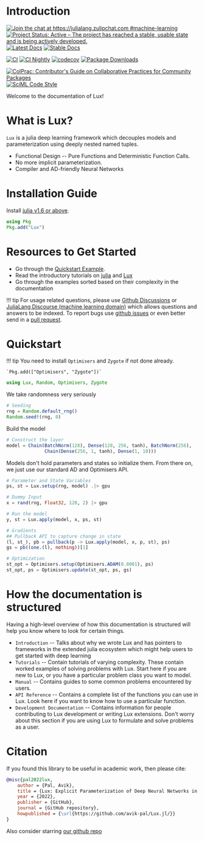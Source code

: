 # Introduction

[![Join the chat at https://julialang.zulipchat.com #machine-learning](https://img.shields.io/static/v1?label=Zulip&message=chat&color=9558b2&labelColor=389826)](https://julialang.zulipchat.com/#narrow/stream/machine-learning)
[![Project Status: Active – The project has reached a stable, usable state and is being actively developed.](https://www.repostatus.org/badges/latest/active.svg)](https://www.repostatus.org/#active)
[![Latest Docs](https://img.shields.io/badge/docs-latest-blue.svg)](http://lux.csail.mit.edu/dev/)
[![Stable Docs](https://img.shields.io/badge/docs-stable-blue.svg)](http://lux.csail.mit.edu/stable/)

[![CI](https://github.com/avik-pal/Lux.jl/actions/workflows/CI.yml/badge.svg)](https://github.com/avik-pal/Lux.jl/actions/workflows/CI.yml)
[![CI Nightly](https://github.com/avik-pal/Lux.jl/actions/workflows/CINightly.yml/badge.svg)](https://github.com/avik-pal/Lux.jl/actions/workflows/CINightly.yml)
[![codecov](https://codecov.io/gh/avik-pal/Lux.jl/branch/main/graph/badge.svg?token=IMqBM1e3hz)](https://codecov.io/gh/avik-pal/Lux.jl)
[![Package Downloads](https://shields.io/endpoint?url=https://pkgs.genieframework.com/api/v1/badge/Lux)](https://pkgs.genieframework.com?packages=Lux)

[![ColPrac: Contributor's Guide on Collaborative Practices for Community Packages](https://img.shields.io/badge/ColPrac-Contributor's%20Guide-blueviolet)](https://github.com/SciML/ColPrac)
[![SciML Code Style](https://img.shields.io/static/v1?label=code%20style&message=SciML&color=9558b2&labelColor=389826)](https://github.com/SciML/SciMLStyle)

Welcome to the documentation of Lux!

# What is Lux?

`Lux` is a julia deep learning framework which decouples models and parameterization using
deeply nested named tuples.

- Functional Design -- Pure Functions and Deterministic Function Calls.
- No more implicit parameterization.
- Compiler and AD-friendly Neural Networks

# Installation Guide

Install [julia v1.6 or above](https://julialang.org/downloads/).

```julia
using Pkg
Pkg.add("Lux")
```

# Resources to Get Started

* Go through the [Quickstart Example](#quickstart).
* Read the introductory tutorials on
  [julia](https://jump.dev/JuMP.jl/stable/tutorials/getting_started/getting_started_with_julia/#Getting-started-with-Julia)
  and [Lux](introduction/overview.md)
* Go through the examples sorted based on their complexity in the documentation

!!! tip
    For usage related questions, please use
    [Github Discussions](https://github.com/avik-pal/Lux.jl/discussions) or
    [JuliaLang Discourse (machine learning domain)](https://discourse.julialang.org/c/domain/ml/)
    which allows questions and answers to be indexed. To report bugs use
    [github issues](https://github.com/avik-pal/Lux.jl/issues) or even better send in a
    [pull request](https://github.com/avik-pal/Lux.jl/pulls).

# Quickstart

!!! tip
    You need to install `Optimisers` and `Zygote` if not done already.

    `Pkg.add(["Optimisers", "Zygote"])`

```julia
using Lux, Random, Optimisers, Zygote
```

We take randomness very seriously

```julia
# Seeding
rng = Random.default_rng()
Random.seed!(rng, 0)
```

Build the model

```julia
# Construct the layer
model = Chain(BatchNorm(128), Dense(128, 256, tanh), BatchNorm(256),
              Chain(Dense(256, 1, tanh), Dense(1, 10)))
```

Models don't hold parameters and states so initialize them. From there on, we just use our
standard AD and Optimisers API.

```julia
# Parameter and State Variables
ps, st = Lux.setup(rng, model) .|> gpu

# Dummy Input
x = rand(rng, Float32, 128, 2) |> gpu

# Run the model
y, st = Lux.apply(model, x, ps, st)

# Gradients
## Pullback API to capture change in state
(l, st_), pb = pullback(p -> Lux.apply(model, x, p, st), ps)
gs = pb((one.(l), nothing))[1]

# Optimization
st_opt = Optimisers.setup(Optimisers.ADAM(0.0001), ps)
st_opt, ps = Optimisers.update(st_opt, ps, gs)
```

# How the documentation is structured

Having a high-level overview of how this documentation is structured will help you know
where to look for certain things.

* `Introduction` -- Talks about why we wrote Lux and has pointers to frameworks in the
  extended julia ecosystem which might help users to get started with deep learning
* `Tutorials` -- Contain tutorials of varying complexity. These contain worked examples of
  solving problems with Lux. Start here if you are new to Lux, or you have a particular
  problem class you want to model.
* `Manual` -- Contains guides to some common problems encountered by users.
* `API Reference` -- Contains a complete list of the functions you can use in Lux. Look here
  if you want to know how to use a particular function.
* `Development Documentation` -- Contains information for people contributing to Lux
  development or writing Lux extensions. Don't worry about this section if you are using Lux
  to formulate and solve problems as a user.

# Citation

If you found this library to be useful in academic work, then please cite:

```bibtex
@misc{pal2022lux,
    author = {Pal, Avik},
    title = {Lux: Explicit Parameterization of Deep Neural Networks in Julia},
    year = {2022},
    publisher = {GitHub},
    journal = {GitHub repository},
    howpublished = {\url{https://github.com/avik-pal/Lux.jl/}}
}
```

Also consider starring [our github repo](https://github.com/avik-pal/Lux.jl/)
